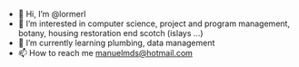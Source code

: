 - 👋 Hi, I’m @lormerl
- 👀 I’m interested in computer science, project and program management, botany, housing restoration end scotch (islays ...)
- 🌱 I’m currently learning plumbing, data management
- 📫 How to reach me manuelmds@hotmail.com

<!---
lormerl/lormerl is a ✨ special ✨ repository because its `README.md` (this file) appears on your GitHub profile.
You can click the Preview link to take a look at your changes.
--->
